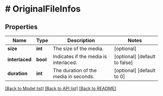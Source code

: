 # # OriginalFileInfos

## Properties

Name | Type | Description | Notes
------------ | ------------- | ------------- | -------------
**size** | **int** | The size of the media. | [optional]
**interlaced** | **bool** | Indicates if the media is interlaced. | [optional] [default to false]
**duration** | **int** | The duration of the media in seconds. | [optional] [default to 0]

[[Back to Model list]](../../README.md#models) [[Back to API list]](../../README.md#endpoints) [[Back to README]](../../README.md)
